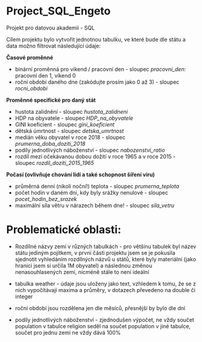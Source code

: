 # Project_SQL_Engeto
Projekt pro datovou akademii - SQL

Cílem projektu bylo vytvořit jednotnou tabulku, ve které bude dle státu a data možno filtrovat následující údaje:

**Časové proměnné**
- binární proměnná pro víkend / pracovní den - sloupec _pracovni_den_: pracovní den 1, víkend 0
- roční období daného dne (zakódujte prosím jako 0 až 3) - sloupec _rocni_obdobi_

**Proměnné specifické pro daný stát**
- hustota zalidnění - sloupec _hustota_zalidneni_
- HDP na obyvatele - sloupec _HDP_na_obyvatele_
- GINI koeficient - sloupec _gini_koeficient_
- dětská úmrtnost - sloupec _detska_umrtnost_
- medián věku obyvatel v roce 2018 - sloupec _prumerna_doba_doziti_2018_
- podíly jednotlivých náboženství - sloupec _nabozenstvi_ratio_
- rozdíl mezi očekávanou dobou dožití v roce 1965 a v roce 2015 - sloupec _rozdil_doziti_2015_1965_

**Počasí (ovlivňuje chování lidí a také schopnost šíření viru)**
- průměrná denní (nikoli noční!) teplota - sloupec _prumerna_teplota_
- počet hodin v daném dni, kdy byly srážky nenulové - sloupec _pocet_hodin_bez_srazek_
- maximální síla větru v nárazech během dne! - sloupec _sila_vetru_

# Problematické oblasti:
- Rozdílné názvy zemí v různých tabulkách - pro většinu tabulek byl název státu jediným pojítkem, v první části projektu jsem se je pokusila sjednotit vyhledáním rozdílných názvů u států, které byly materiální (jako hranici jsem si určila 1M obyvatel) a následnou změnou nenasouhlasených zemí, nicméně stále to není ideální

- tabulka weather - údaje jsou uloženy jako text, vzhledem k tomu, že se z nich vypočítávají maxima a průměry, v dotazech převedeno na double či integer

- roční období jsou rozdělena jen dle měsíců, přesnější by bylo dle dní

- podíly jednotlivých náboženství - zjednodušen výpočet, ne vždy součet population v tabulce religion seděl na součet population v jiné tabulce, součet pro jednu zemi ne vždy dává 100%
